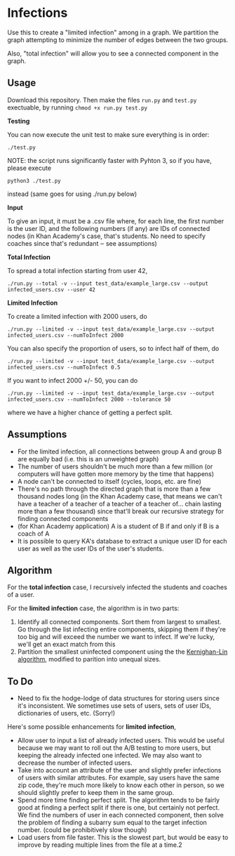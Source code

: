 Infections
===========

Use this to create a "limited infection" among in a graph.  We partition the graph attempting to minimize the number of edges between the two groups.

Also, "total infection" will allow you to see a connected component in the graph.

Usage
--------

Download this repository.  Then make the files `run.py` and `test.py` exectuable, by running `chmod +x run.py test.py`

**Testing**

You can now execute the unit test to make sure everything is in order:

    ./test.py

NOTE: the script runs significantly faster with Pyhton 3, so if you have, please execute

    python3 ./test.py

instead (same goes for using ./run.py below)

**Input**

To give an input, it must be a .csv file where, for each line, the first number is the user ID, and the following numbers (if any) are IDs of connected nodes (in Khan Academy's case, that's students.  No need to specify coaches since that's redundant ‒ see assumptions)

**Total Infection**

To spread a total infection starting from user 42,

    ./run.py --total -v --input test_data/example_large.csv --output infected_users.csv --user 42


**Limited Infection**

To create a limited infection with 2000 users, do

	./run.py --limited -v --input test_data/example_large.csv --output infected_users.csv --numToInfect 2000

You can also specify the proportion of users, so to infect half of them, do

	./run.py --limited -v --input test_data/example_large.csv --output infected_users.csv --numToInfect 0.5

If you want to infect 2000 +/- 50, you can do

	./run.py --limited -v --input test_data/example_large.csv --output infected_users.csv --numToInfect 2000 --tolerance 50

where we have a higher chance of getting a perfect split.

Assumptions
-----------

 - For the limited infection, all connections between group A and group B are equally bad (i.e. this is an unweighted graph)
 - The number of users shouldn't be much more than a few million (or computers will have gotten more memory by the time that happens)
 - A node can't be connected to itself (cycles, loops, etc. are fine)
 - There's no path through the directed graph that is more than a few thousand nodes long (in the Khan Academy case, that means we can't have a teacher of a teacher of a teacher of a teacher of...  chain lasting more than a few thousand) since that'll break our recursive strategy for finding connected components
 - (for Khan Academy application) A is a student of B if and only if B is a coach of A
 - It is possible to query KA's database to extract a unique user ID for each user as well as the user IDs of the user's students.

Algorithm
---------

For the **total infection** case, I recursively infected the students and coaches of a user.

For the **limited infection** case, the algorithm is in two parts: 
 1. Identify all connected components.  Sort them from largest to smallest.  Go through the list infecting entire components, skipping them if they're too big and will exceed the number we want to infect.  If we're lucky, we'll get an exact match from this 
 2. Partition the smallest uninfected component using the the [Kernighan-Lin algorithm](https://en.wikipedia.org/wiki/Kernighan%E2%80%93Lin_algorithm), modified to parition into unequal sizes.

To Do
---------

 - Need to fix the hodge-lodge of data structures for storing users since it's inconsistent.  We sometimes use sets of users, sets of user IDs, dictionaries of users, etc.  (Sorry!)

Here's some possible enhancements for **limited infection**,

 - Allow user to input a list of already infected users.  This would be useful because we may want to roll out the A/B testing to more users, but keeping the already infected one infected.  We may also want to decrease the number of infected users.
 - Take into account an attribute of the user and slightly prefer infections of users with similar attributes.  For example, say users have the same zip code, they're much more likely to know each other in person, so we should slightly prefer to keep them in the same group.
 - Spend more time finding perfect split.  The algorithm tends to be fairly good at finding a perfect split if there is one, but certainly not perfect.  We find the numbers of user in each connected component, then solve the problem of finding a subarry sum equal to the target infection number.  (could be prohibitively slow though)
 - Load users from file faster.  This is the slowest part, but would be easy to improve by reading multiple lines from the file at a time.2
